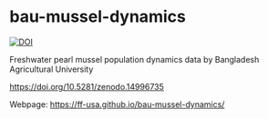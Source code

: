 # bau-mussel-dynamics

[![DOI](https://zenodo.org/badge/DOI/10.5281/zenodo.14996735.svg)](https://doi.org/10.5281/zenodo.14996735)

Freshwater pearl mussel population dynamics data by Bangladesh Agricultural University

https://doi.org/10.5281/zenodo.14996735

Webpage: https://ff-usa.github.io/bau-mussel-dynamics/
